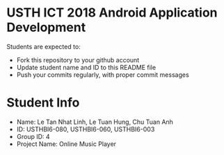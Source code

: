 USTH ICT 2018 Android Application Development
=====================================================

Students are expected to:

* Fork this repository to your github account
* Update student name and ID to this README file
* Push your commits regularly, with proper commit messages

Student Info
=======================

* Name: Le Tan Nhat Linh, Le Tuan Hung, Chu Tuan Anh
* ID: USTHBI6-080, USTHBI6-060, USTHBI6-003
* Group ID: 4
* Project Name: Online Music Player
